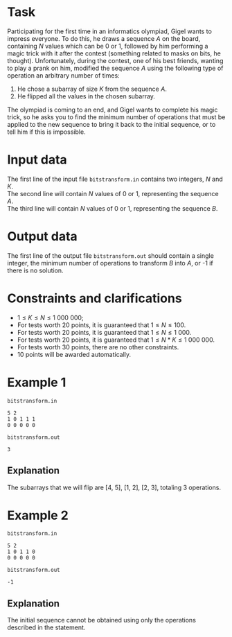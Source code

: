 
# Task
Participating for the first time in an informatics olympiad, Gigel wants to impress everyone. To do this, he draws a sequence $A$ on the board, containing $N$ values which can be $0$ or $1$, followed by him performing a magic trick with it after the contest (something related to masks on bits, he thought). Unfortunately, during the contest, one of his best friends, wanting to play a prank on him, modified the sequence $A$ using the following type of operation an arbitrary number of times:
1. He chose a subarray of size $K$ from the sequence $A$.
2. He flipped all the values in the chosen subarray.

The olympiad is coming to an end, and Gigel wants to complete his magic trick, so he asks you to find the minimum number of operations that must be applied to the new sequence to bring it back to the initial sequence, or to tell him if this is impossible.

# Input data

The first line of the input file `bitstransform.in` contains two integers, $N$ and $K$.  
The second line will contain $N$ values of $0$ or $1$, representing the sequence $A$.  
The third line will contain $N$ values of $0$ or $1$, representing the sequence $B$.

# Output data

The first line of the output file `bitstransform.out` should contain a single integer, the minimum number of operations to transform $B$ into $A$, or -1 if there is no solution.

# Constraints and clarifications

* $1 \leq K \leq N \leq 1 \ 000 \ 000$;
* For tests worth 20 points, it is guaranteed that $1 \leq N \leq 100$.
* For tests worth 20 points, it is guaranteed that $1 \leq N \leq 1 \ 000$.
* For tests worth 20 points, it is guaranteed that $1 \leq N * K \leq 1 \ 000 \ 000$.
* For tests worth 30 points, there are no other constraints.
* 10 points will be awarded automatically.

# Example 1

`bitstransform.in`
```
5 2
1 0 1 1 1
0 0 0 0 0
```

`bitstransform.out`
```
3
```

## Explanation

The subarrays that we will flip are [4, 5], [1, 2], [2, 3], totaling 3 operations.

# Example 2

`bitstransform.in`
```
5 2
1 0 1 1 0
0 0 0 0 0
```

`bitstransform.out`
```
-1
```

## Explanation

The initial sequence cannot be obtained using only the operations described in the statement.

